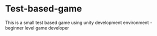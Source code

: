 # Test-based-game
This is a small test based game using unity development environment - beginner level game developer
